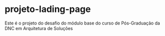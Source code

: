 # projeto-lading-page
Este é o projeto do desafio do módulo base do curso de Pós-Graduação da DNC em Arquitetura de Soluções
